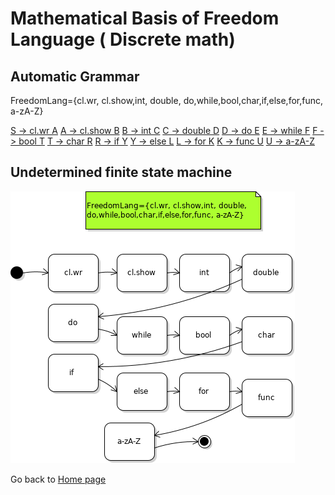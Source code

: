 # Mathematical Basis of Freedom Language ( Discrete math)
## Automatic Grammar
FreedomLang={cl.wr, cl.show,int, double, 
do,while,bool,char,if,else,for,func, a-zA-Z}

[S -> cl.wr A]()
[A -> cl.show B]()
[B -> int C]()
[C -> double D]()
[D -> do E]()
[E -> while F]()
[F -> bool T]()
[T -> char R]()
[R -> if Y]()
[Y -> else L]()
[L -> for K]()
[K -> func U]()
[U -> a-zA-Z]()
## Undetermined finite state machine
![](_media/automata.png)

Go back to [Home page](README.md) 
